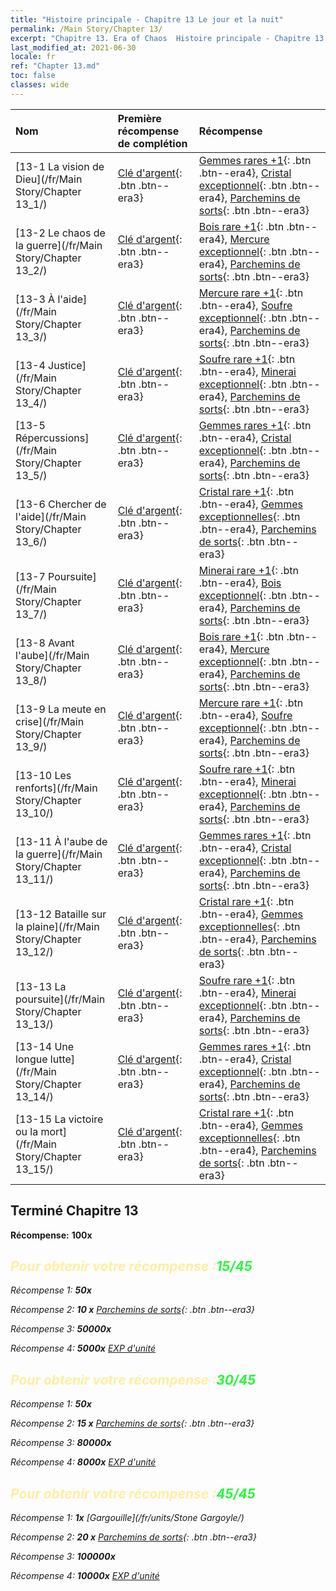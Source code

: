 ```yaml
---
title: "Histoire principale - Chapitre 13 Le jour et la nuit"
permalink: /Main Story/Chapter 13/
excerpt: "Chapitre 13. Era of Chaos  Histoire principale - Chapitre 13. Le jour et la nuit"
last_modified_at: 2021-06-30
locale: fr
ref: "Chapter 13.md"
toc: false
classes: wide
---
```


  | Nom |  Première récompense de complétion | Récompense |
  |:------------|:------------|:------------| 
  | [13-1 La vision de Dieu](/fr/Main Story/Chapter 13_1/) | [Clé d'argent](/ItemsFR/con_693/){: .btn .btn--era3} | [Gemmes rares +1](/ItemsFR/mat_44/){: .btn .btn--era4}, [Cristal exceptionnel](/ItemsFR/mat_38/){: .btn .btn--era4}, [Parchemins de sorts](/ItemsFR/con_694/){: .btn .btn--era3} |
  | [13-2 Le chaos de la guerre](/fr/Main Story/Chapter 13_2/) | [Clé d'argent](/ItemsFR/con_693/){: .btn .btn--era3} | [Bois rare +1](/ItemsFR/mat_41/){: .btn .btn--era4}, [Mercure exceptionnel](/ItemsFR/mat_35/){: .btn .btn--era4}, [Parchemins de sorts](/ItemsFR/con_694/){: .btn .btn--era3} |
  | [13-3 À l'aide](/fr/Main Story/Chapter 13_3/) | [Clé d'argent](/ItemsFR/con_693/){: .btn .btn--era3} | [Mercure rare +1](/ItemsFR/mat_42/){: .btn .btn--era4}, [Soufre exceptionnel](/ItemsFR/mat_36/){: .btn .btn--era4}, [Parchemins de sorts](/ItemsFR/con_694/){: .btn .btn--era3} |
  | [13-4 Justice](/fr/Main Story/Chapter 13_4/) | [Clé d'argent](/ItemsFR/con_693/){: .btn .btn--era3} | [Soufre rare +1](/ItemsFR/mat_43/){: .btn .btn--era4}, [Minerai exceptionnel](/ItemsFR/mat_33/){: .btn .btn--era4}, [Parchemins de sorts](/ItemsFR/con_694/){: .btn .btn--era3} |
  | [13-5 Répercussions](/fr/Main Story/Chapter 13_5/) | [Clé d'argent](/ItemsFR/con_693/){: .btn .btn--era3} | [Gemmes rares +1](/ItemsFR/mat_44/){: .btn .btn--era4}, [Cristal exceptionnel](/ItemsFR/mat_38/){: .btn .btn--era4}, [Parchemins de sorts](/ItemsFR/con_694/){: .btn .btn--era3} |
  | [13-6 Chercher de l'aide](/fr/Main Story/Chapter 13_6/) | [Clé d'argent](/ItemsFR/con_693/){: .btn .btn--era3} | [Cristal rare +1](/ItemsFR/mat_45/){: .btn .btn--era4}, [Gemmes exceptionnelles](/ItemsFR/mat_37/){: .btn .btn--era4}, [Parchemins de sorts](/ItemsFR/con_694/){: .btn .btn--era3} |
  | [13-7 Poursuite](/fr/Main Story/Chapter 13_7/) | [Clé d'argent](/ItemsFR/con_693/){: .btn .btn--era3} | [Minerai rare +1](/ItemsFR/mat_40/){: .btn .btn--era4}, [Bois exceptionnel](/ItemsFR/mat_34/){: .btn .btn--era4}, [Parchemins de sorts](/ItemsFR/con_694/){: .btn .btn--era3} |
  | [13-8 Avant l'aube](/fr/Main Story/Chapter 13_8/) | [Clé d'argent](/ItemsFR/con_693/){: .btn .btn--era3} | [Bois rare +1](/ItemsFR/mat_41/){: .btn .btn--era4}, [Mercure exceptionnel](/ItemsFR/mat_35/){: .btn .btn--era4}, [Parchemins de sorts](/ItemsFR/con_694/){: .btn .btn--era3} |
  | [13-9 La meute en crise](/fr/Main Story/Chapter 13_9/) | [Clé d'argent](/ItemsFR/con_693/){: .btn .btn--era3} | [Mercure rare +1](/ItemsFR/mat_42/){: .btn .btn--era4}, [Soufre exceptionnel](/ItemsFR/mat_36/){: .btn .btn--era4}, [Parchemins de sorts](/ItemsFR/con_694/){: .btn .btn--era3} |
  | [13-10 Les renforts](/fr/Main Story/Chapter 13_10/) | [Clé d'argent](/ItemsFR/con_693/){: .btn .btn--era3} | [Soufre rare +1](/ItemsFR/mat_43/){: .btn .btn--era4}, [Minerai exceptionnel](/ItemsFR/mat_33/){: .btn .btn--era4}, [Parchemins de sorts](/ItemsFR/con_694/){: .btn .btn--era3} |
  | [13-11 À l'aube de la guerre](/fr/Main Story/Chapter 13_11/) | [Clé d'argent](/ItemsFR/con_693/){: .btn .btn--era3} | [Gemmes rares +1](/ItemsFR/mat_44/){: .btn .btn--era4}, [Cristal exceptionnel](/ItemsFR/mat_38/){: .btn .btn--era4}, [Parchemins de sorts](/ItemsFR/con_694/){: .btn .btn--era3} |
  | [13-12 Bataille sur la plaine](/fr/Main Story/Chapter 13_12/) | [Clé d'argent](/ItemsFR/con_693/){: .btn .btn--era3} | [Cristal rare +1](/ItemsFR/mat_45/){: .btn .btn--era4}, [Gemmes exceptionnelles](/ItemsFR/mat_37/){: .btn .btn--era4}, [Parchemins de sorts](/ItemsFR/con_694/){: .btn .btn--era3} |
  | [13-13 La poursuite](/fr/Main Story/Chapter 13_13/) | [Clé d'argent](/ItemsFR/con_693/){: .btn .btn--era3} | [Soufre rare +1](/ItemsFR/mat_43/){: .btn .btn--era4}, [Minerai exceptionnel](/ItemsFR/mat_33/){: .btn .btn--era4}, [Parchemins de sorts](/ItemsFR/con_694/){: .btn .btn--era3} |
  | [13-14 Une longue lutte](/fr/Main Story/Chapter 13_14/) | [Clé d'argent](/ItemsFR/con_693/){: .btn .btn--era3} | [Gemmes rares +1](/ItemsFR/mat_44/){: .btn .btn--era4}, [Cristal exceptionnel](/ItemsFR/mat_38/){: .btn .btn--era4}, [Parchemins de sorts](/ItemsFR/con_694/){: .btn .btn--era3} |
  | [13-15 La victoire ou la mort](/fr/Main Story/Chapter 13_15/) | [Clé d'argent](/ItemsFR/con_693/){: .btn .btn--era3} | [Cristal rare +1](/ItemsFR/mat_45/){: .btn .btn--era4}, [Gemmes exceptionnelles](/ItemsFR/mat_37/){: .btn .btn--era4}, [Parchemins de sorts](/ItemsFR/con_694/){: .btn .btn--era3} |


## Terminé Chapitre 13

 **Récompense:**  **100x** <i class="fas fa-gem"/>



## <span style="color: #ffeea0">Pour obtenir votre récompense :</span><span style="color: #27f73a">15/45</span>

 Récompense 1:  **50x** <i class="fas fa-gem"/>

 Récompense 2: **10 x** [Parchemins de sorts](/ItemsFR/con_694/){: .btn .btn--era3}

 Récompense 3:  **50000x** <i class="fas fa-coins"/>

 Récompense 4:  **5000x** [EXP d'unité](/ItemsFR/con_902/)



## <span style="color: #ffeea0">Pour obtenir votre récompense :</span><span style="color: #27f73a">30/45</span>

 Récompense 1:  **50x** <i class="fas fa-gem"/>

 Récompense 2: **15 x** [Parchemins de sorts](/ItemsFR/con_694/){: .btn .btn--era3}

 Récompense 3:  **80000x** <i class="fas fa-coins"/>

 Récompense 4:  **8000x** [EXP d'unité](/ItemsFR/con_902/)



## <span style="color: #ffeea0">Pour obtenir votre récompense :</span><span style="color: #27f73a">45/45</span>

 Récompense 1:  **1x** [Gargouille](/fr/units/Stone Gargoyle/)

 Récompense 2: **20 x** [Parchemins de sorts](/ItemsFR/con_694/){: .btn .btn--era3}

 Récompense 3:  **100000x** <i class="fas fa-coins"/>

 Récompense 4:  **10000x** [EXP d'unité](/ItemsFR/con_902/)

